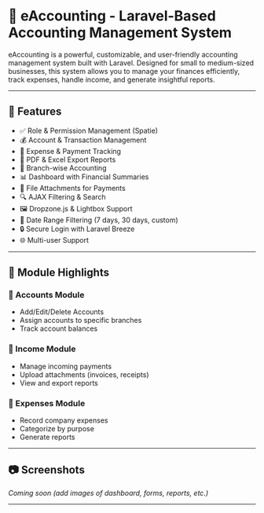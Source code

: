 # 💼 eAccounting - Laravel-Based Accounting Management System

eAccounting is a powerful, customizable, and user-friendly accounting management system built with Laravel. Designed for small to medium-sized businesses, this system allows you to manage your finances efficiently, track expenses, handle income, and generate insightful reports.

---

## 🚀 Features

- ✅ Role & Permission Management (Spatie)
- 💰 Account & Transaction Management
- 🧾 Expense & Payment Tracking
- 📄 PDF & Excel Export Reports
- 🏦 Branch-wise Accounting
- 📊 Dashboard with Financial Summaries
- 📎 File Attachments for Payments
- 🔍 AJAX Filtering & Search
- 🖼️ Dropzone.js & Lightbox Support
- 📆 Date Range Filtering (7 days, 30 days, custom)
- 🔒 Secure Login with Laravel Breeze
- 🌐 Multi-user Support

---

## 📂 Module Highlights

### 🔹 Accounts Module
- Add/Edit/Delete Accounts
- Assign accounts to specific branches
- Track account balances

### 🔹 Income Module
- Manage incoming payments
- Upload attachments (invoices, receipts)
- View and export reports

### 🔹 Expenses Module
- Record company expenses
- Categorize by purpose
- Generate reports

---

## 📷 Screenshots

_Coming soon (add images of dashboard, forms, reports, etc.)_

---

